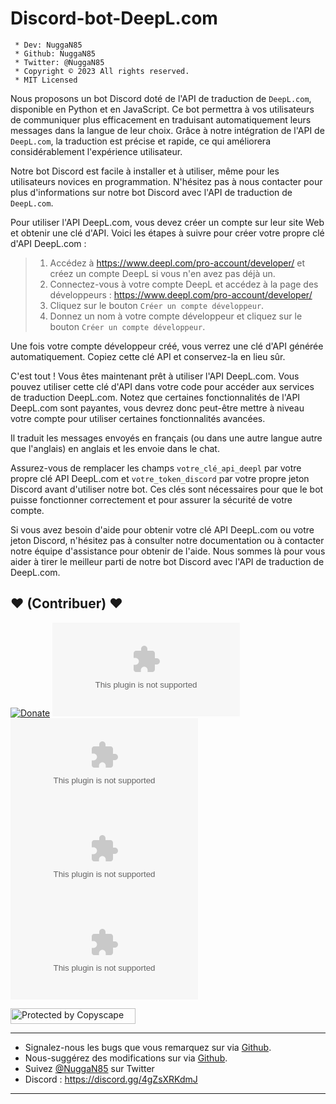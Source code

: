 # Discord-bot-DeepL.com

```
 * Dev: NuggaN85
 * Github: NuggaN85
 * Twitter: @NuggaN85
 * Copyright © 2023 All rights reserved.
 * MIT Licensed
```

Nous proposons un bot Discord doté de l'API de traduction de `DeepL.com`, disponible en Python et en JavaScript. Ce bot permettra à vos utilisateurs de communiquer plus efficacement en traduisant automatiquement leurs messages dans la langue de leur choix. Grâce à notre intégration de l'API de `DeepL.com`, la traduction est précise et rapide, ce qui améliorera considérablement l'expérience utilisateur.

Notre bot Discord est facile à installer et à utiliser, même pour les utilisateurs novices en programmation. N'hésitez pas à nous contacter pour plus d'informations sur notre bot Discord avec l'API de traduction de `DeepL.com`.

Pour utiliser l'API DeepL.com, vous devez créer un compte sur leur site Web et obtenir une clé d'API. Voici les étapes à suivre pour créer votre propre clé d'API DeepL.com :

>1. Accédez à https://www.deepl.com/pro-account/developer/ et créez un compte DeepL si vous n'en avez pas déjà un.
>2. Connectez-vous à votre compte DeepL et accédez à la page des développeurs : https://www.deepl.com/pro-account/developer/
>3. Cliquez sur le bouton `Créer un compte développeur`.
>4. Donnez un nom à votre compte développeur et cliquez sur le bouton `Créer un compte développeur`.

Une fois votre compte développeur créé, vous verrez une clé d'API générée automatiquement. Copiez cette clé API et conservez-la en lieu sûr.

C'est tout ! Vous êtes maintenant prêt à utiliser l'API DeepL.com. Vous pouvez utiliser cette clé d'API dans votre code pour accéder aux services de traduction DeepL.com. Notez que certaines fonctionnalités de l'API DeepL.com sont payantes, vous devrez donc peut-être mettre à niveau votre compte pour utiliser certaines fonctionnalités avancées.

Il traduit les messages envoyés en français (ou dans une autre langue autre que l'anglais) en anglais et les envoie dans le chat.

Assurez-vous de remplacer les champs `votre_clé_api_deepl` par votre propre clé API DeepL.com et `votre_token_discord` par votre propre jeton Discord avant d'utiliser notre bot. Ces clés sont nécessaires pour que le bot puisse fonctionner correctement et pour assurer la sécurité de votre compte.

Si vous avez besoin d'aide pour obtenir votre clé API DeepL.com ou votre jeton Discord, n'hésitez pas à consulter notre documentation ou à contacter notre équipe d'assistance pour obtenir de l'aide. Nous sommes là pour vous aider à tirer le meilleur parti de notre bot Discord avec l'API de traduction de DeepL.com.

## <strong>❤️</strong> (Contribuer) <strong>❤️</strong>

[![Donate](https://img.shields.io/badge/paypal-donate-yellow.svg?style=flat)](https://www.paypal.me/nuggan85) [![GitHub issues](https://img.shields.io/github/issues/NuggaN85/Discord-bot-DeepL.com)](https://github.com/NuggaN85/Discord-bot-DeepL.com/issues) [![GitHub forks](https://img.shields.io/github/forks/NuggaN85/Discord-bot-DeepL.com)](https://github.com/NuggaN85/Discord-bot-DeepL.com/network) [![GitHub stars](https://img.shields.io/github/stars/NuggaN85/Discord-bot-DeepL.com)](https://github.com/NuggaN85/Discord-bot-DeepL.com/stargazers) [![GitHub license](https://img.shields.io/github/license/NuggaN85/Discord-bot-DeepL.com)](https://github.com/NuggaN85/Discord-bot-DeepL.com)

<a target="_blank" href="http://www.copyscape.com/"><img src="http://banners.copyscape.com/img/copyscape-banner-white-200x25.png" width="200" height="25" border="0" alt="Protected by Copyscape" title="Protected by Copyscape Plagiarism Checker - Do not copy content from this page." /></a>

--------------------------------------------------------------------------------------------------------------------------------------

- Signalez-nous les bugs que vous remarquez sur via [Github](https://github.com/NuggaN85/Discord-bot-DeepL.com/issues/2).
- Nous-suggérez des modifications sur via [Github](https://github.com/NuggaN85/Discord-bot-DeepL.com/issues/3).
- Suivez [@NuggaN85](https://twitter.com/NuggaN85) sur Twitter
- Discord : https://discord.gg/4gZsXRKdmJ

--------------------------------------------------------------------------------------------------------------------------------------
